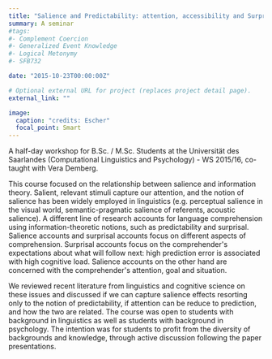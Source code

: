 ```yaml
---
title: "Salience and Predictability: attention, accessibility and Surprisal"
summary: A seminar 
#tags:
#- Complement Coercion
#- Generalized Event Knowledge
#- Logical Metonymy
#- SFB732

date: "2015-10-23T00:00:00Z"

# Optional external URL for project (replaces project detail page).
external_link: ""

image:
  caption: "credits: Escher"
  focal_point: Smart
---
```


A half-day workshop for B.Sc. / M.Sc. Students at the Universität des Saarlandes (Computational Linguistics and Psychology) - WS 2015/16, co-taught with Vera Demberg. 

This course focused on the relationship between salience and information theory. Salient, relevant stimuli capture our attention, and the notion of salience has been widely employed in linguistics (e.g. perceptual salience in the visual world, semantic-pragmatic salience of referents, acoustic salience). A different line of research accounts for language comprehension using information-theoretic notions, such as predictability and surprisal. Salience accounts and surprisal accounts focus on different aspects of comprehension. Surprisal accounts focus on the comprehender's expectations about what will follow next: high prediction error is associated with high cognitive load. Salience accounts on the other hand are concerned with the comprehender's attention, goal and situation.

We reviewed recent literature from linguistics and cognitive science on these issues and discussed if we can capture salience effects resorting only to the notion of predictability, if attention can be reduce to prediction, and how the two are related.
The course was open to students with background in linguistics as well as students with background in psychology. The intention was for students to profit from the diversity of backgrounds and knowledge, through active discussion following the paper presentations.